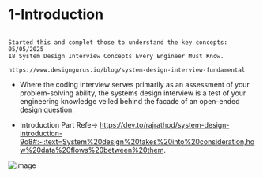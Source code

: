 # 1-Introduction

```text

Started this and complet those to understand the key concepts: 05/05/2025
18 System Design Interview Concepts Every Engineer Must Know.

https://www.designgurus.io/blog/system-design-interview-fundamental
```

* Where the coding interview serves primarily as an assessment of your problem-solving ability, the systems design interview is a test of your engineering knowledge veiled behind the facade of an open-ended design question.

* Introduction Part Refe-> https://dev.to/rajrathod/system-design-introduction-9o8#:~:text=System%20design%20takes%20into%20consideration,how%20data%20flows%20between%20them.
  

![image](https://github.com/user-attachments/assets/245aa90f-0502-4a4c-9e26-0a749c23f630)
